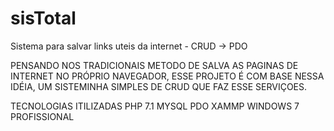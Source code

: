 # sisTotal
Sistema para salvar links uteis da internet - CRUD -> PDO

PENSANDO NOS TRADICIONAIS METODO DE SALVA AS PAGINAS DE INTERNET NO PRÓPRIO NAVEGADOR, ESSE PROJETO É COM BASE NESSA IDÉIA,
UM SISTEMINHA SIMPLES DE CRUD QUE FAZ ESSE SERVIÇOES.

TECNOLOGIAS ITILIZADAS
PHP 7.1
MYSQL
PDO
XAMMP
WINDOWS 7 PROFISSIONAL
